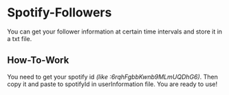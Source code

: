 # Spotify-Followers
You can get your follower information at certain time intervals and store it in a txt file.

## How-To-Work
You need to get your spotify id _(like :6rqhFgbbKwnb9MLmUQDhG6)_. Then copy it and paste to spotifyId in userInformation file. You are ready to use! 
